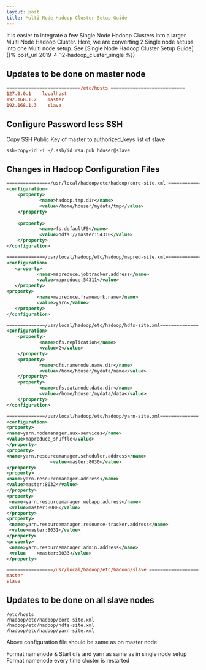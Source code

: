 ```yaml
---
layout: post
title: Multi Node Hadoop Cluster Setup Guide
---
```


It is easier to integrate a few Single Node Hadoop Clusters into a larger Multi Node Hadoop Cluster. Here, we are converting 2 Single node setups into one Multi node setup. See [Single Node Hadoop Cluster Setup Guide]({% post_url 2019-4-12-hadoop_cluster_single %})

## Updates to be done on master node

```conf
===========================/etc/hosts ===========================
127.0.0.1    localhost
192.168.1.2    master
192.168.1.3    slave
```

## Configure Password less SSH

Copy SSH Public Key of master to authorized_keys list of slave

```shell
ssh-copy-id -i ~/.ssh/id_rsa.pub hduser@slave
```

## Changes in Hadoop Configuration Files

```xml
================/usr/local/hadoop/etc/hadoop/core-site.xml ==============
<configuration>
    <property>
            <name>hadoop.tmp.dir</name>
            <value>/home/hduser/mydata/tmp</value>
    </property>
    
    <property>
            <name>fs.defaultFS</name>
            <value>hdfs://master:54310</value>
    </property>
</configuration>
 ```
 
 ```xml
==============/usr/local/hadoop/etc/hadoop/mapred-site.xml==============
<configuration>
    <property>
            <name>mapreduce.jobtracker.address</name>
            <value>mapreduce:54311</value>
    </property>
<property>
            <name>mapreduce.framework.name</name>
            <value>yarn</value>
    </property>
</configuration>
```

```xml
==============/usr/local/hadoop/etc/hadoop/hdfs-site.xml==============
<configuration>
    <property>
            <name>dfs.replication</name>
            <value>2</value>
    </property>
    <property>
            <name>dfs.namenode.name.dir</name>
            <value>/home/hduser/mydata/name</value>
    </property>
    <property>
            <name>dfs.datanode.data.dir</name>
            <value>/home/hduser/mydata/data</value>
    </property>
</configuration>
 ```
 
 ```xml
==============/usr/local/hadoop/etc/hadoop/yarn-site.xml==============
<configuration>
<property>
 <name>yarn.nodemanager.aux-services</name>
 <value>mapreduce_shuffle</value>
</property>
<property>
 <name>yarn.resourcemanager.scheduler.address</name>
                 <value>master:8030</value>
</property>  
<property>
 <name>yarn.resourcemanager.address</name>
 <value>master:8032</value>
</property>
<property>
  <name>yarn.resourcemanager.webapp.address</name>
  <value>master:8088</value>
</property>
<property>
  <name>yarn.resourcemanager.resource-tracker.address</name>
  <value>master:8031</value>
</property>
<property>
  <name>yarn.resourcemanager.admin.address</name>
  <value    >master:8033</value>
</property>
 ```
 
 ```conf
=================/usr/local/hadoop/etc/hadoop/slave ==================
master
slave
```

## Updates to be done on all slave nodes

```shell
/etc/hosts  
/hadoop/etc/hadoop/core-site.xml
/hadoop/etc/hadoop/hdfs-site.xml
/hadoop/etc/hadoop/yarn-site.xml
``` 

Above configuration file should be same as on master node
 
Format namenode & Start dfs and yarn as same as in single node setup
Format namenode every time cluster is restarted
